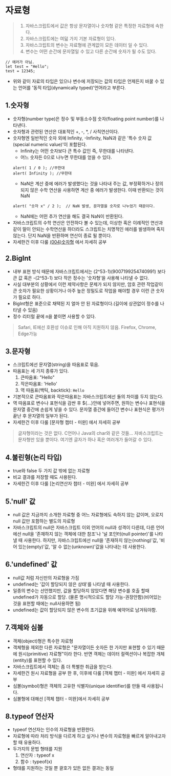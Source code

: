# 자료형
> 1. 자바스크립트에서 값은 항상 문자열이나 숫자형 같은 특정한 자료형에 속한다.
> 1. 자바스크립트에는 여덟 가지 기본 자료형이 있다.
> 1. 자바스크립트의 변수는 자료형에 관계없이 모든 데이터 일 수 있다.
> 1. 변수는 어떤 순간에 문자열일 수 있고 다른 순간에 숫자가 될 수도 있다.

~~~
// 에러가 아님.
let test = "Hello";
test = 12345;
~~~
- 위와 같이 자료의 타입은 있으나 변수에 저장되는 값의 타입은 언제든지 바꿀 수 있는 언어를 '동적 타입(dynamically typed)'언어라고 부른다.

## 1.숫자형
- 숫자형(number type)은 정수 및 부동소수점 숫자(floating point number)를 나타낸다.
- 숫자형과 관련된 연산은 대표적인 +, -, *, / 사칙연산이다.
- 숫자형엔 일반적인 숫자 외에 Infinity, -Infinity, NaN과 같은 '특수 숫자 값(special numeric value)'이 포함된다.
    - Infinity는 어떤 숫자보다 큰 특수 값인 즉, 무한대를 나타낸다.
    - 어느 숫자든 0으로 나누면 무한대를 얻을 수 있다.
    ~~~
    alert( 1 / 0 ); //무한대
    alert( Infinity ); //무한대
    ~~~
    - NaN은 계산 중에 에러가 발생했다는 것을 나타내 주는 값, 부정확하거나 정의되지 않은 수학 연산을 사용하면 계산 중 에러가 발생한다. 이때 반환되는 것이 NaN
    ~~~
    alert( "숫자 x" / 2 );  // NaN 발생, 문자열을 숫자로 나누었기 때문이다.
    ~~~
    - NaN에는 어떤 추가 연산을 해도 결국 NaN이 반환된다.
- 자바스크립트의 수학 연산은 안전하다 볼 수 있는데, 이상한 혹은 이례적인 연산과 같이 말이 안되는 수학연산을 하더라도 스크립트는 치명적인 에러를 발생하며 죽지 않는다. 단지 NaN을 반환하며 연산이 종료 될 뿐이다.
- 자세한건 이후 다룰 [(004)숫자형](https://github.com/ChoDoHyoung/Javascript_Exam/blob/main/Study/(004)숫자형.md) 에서 자세히 공부

## 2.BigInt
- 내부 표현 방식 때문에 자바스크립트에서는 (2^53-1)(9007199254740991) 보다 큰 값 혹은 -(2^53-1) 보다 작은 정수는 '숫자형’을 사용해 나타낼 수 없다.
- 사실 대부분의 상황에서 이런 제약사항은 문제가 되지 않지만, 암호 관련 작업같이 큰 숫자가 필요한 상황이거나 아주 높은 정밀도로 작업을 해야할 경우 이런 큰 숫자가 필요로 하다.
- BigInt형은 표준으로 채택된 지 얼마 안 된 자료형이다.(길이에 상관없이 정수를 나타낼 수 있음)
- 정수 리터럴 끝에 n을 붙이면 사용할 수 있다.
> Safari, IE에선 호환성 이슈로 인해 아직 지원하지 않음. Firefox, Chrome, Edge가능

## 3.문자형
- 스크립트에선 문자열(string)을 따옴표로 묶음.
- 따옴표는 세 가지 종류가 있다.
    1. 큰따옴표: "Hello"
    1. 작은따옴표: 'Hello'
    1. 역 따옴표(백틱, backtick): `Hello`
- 기본적으로 큰따옴표와 작은따옴표는 자바스크립트에선 둘의 차이를 두지 않는다.
- 역 따옴표로 변수나 표현식을 감싼 후 ${...}안에 넣어주면, 원하는 변수나 표현식을 문자열 중간에 손쉽게 넣을 수 있다. 문자열 중간에 들어간 변수나 표현식은 평가가 끝난 후 문자열의 일부가 된다.
- 자세한건 이후 다룰 [문자형 챕터 - 미완] 에서 자세히 공부

> 글자형이라는 것은 없다. C언어나 Java의 char와 같은 것들... 자바스크립트는 문자형만 있을 뿐이다. 여기엔 글자가 하나 혹은 여러개가 들어갈 수 있다.

## 4.불린형(논리 타입)
- true와 false 두 가지 값 밖에 없는 자료형
- 비교 결과를 저장할 때도 사용된다.
- 자세한건 이후 다룰 [논리연산자 챕터 - 미완] 에서 자세히 공부

## 5.'null' 값
- null 값은 지금까지 소개한 자료형 중 어느 자료형에도 속하지 않는 값이며, 오로지 null 값만 포함하는 별도의 자료형
- 자바스크립트의 null은 자바스크립트 이외 언어의 null과 성격이 다른데, 다른 언어에선 null을 '존재하지 않는 객체에 대한 참조'나 '널 포인터(null pointer)'를 나타낼 때 사용한다. 하지만, 자바스크립트에선 null을 '존재하지 않는(nothing)'값, '비어 있는(empty)'값, '알 수 없는(unknown)'값을 나타내는 데 사용한다.

## 6.'undefined' 값
- null값 처럼 자신만의 자료형을 가짐
- undefined는 '값이 할당되지 않은 상태'를 나타낼 때 사용한다.
- 일종의 변수는 선언했지만, 값을 할당하지 않았다면 해당 변수를 호출 할때 undefined가 자동으로 할당. (물론 명시적으로도 할당 가능-권장안함)(비어있는 것을 표현할 때에는 null사용하면 됨)
- undefined는 값이 할당되지 않은 변수의 초기값을 위해 예약어로 남겨둬야함.

## 7.객체와 심볼
- 객체(object)형은 특수한 자료형
- 객체형을 제외한 다른 자료형은 "문자열이든 숫자든 한 가지만 표현할 수 있기 때문에 원시(primitive) 자료형"이라 한다. 반면 객체는 데이터 컬렉션이나 복잡한 개체(entity)를 표현할 수 있다.
- 자바스크립트에서 객체는 좀 더 특별한 취급을 받는다.
- 자세한건 원시 자료형을 공부 한 후, 이후에 다룰 [객체 챕터 - 미완] 에서 자세히 공부
- 심볼(symbol)형은 객체의 고유한 식별자(unique identifier)를 만들 때 사용됩니다.
- 심볼형에 대해선 [객체 챕터 - 미완]에서 자세히 공부

## 8.typeof 연산자
- typeof 연산자는 인수의 자료형을 반환한다.
- 자료형에 따라 처리 방식을 다르게 하고 싶거나 변수의 자료형을 빠르게 알아내고자 할 때 유용하다.
- 두가지의 문법 형태를 지원
    1. 연산자 : typeof x
    1. 함수 : typeof(x)
- 형태를 지원하는 것일 뿐 괄호가 있든 없든 결과는 동일